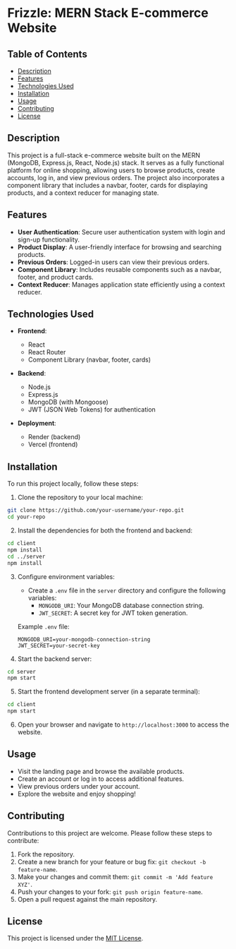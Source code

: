 # Frizzle: MERN Stack E-commerce Website

## Table of Contents

- [Description](#description)
- [Features](#features)
- [Technologies Used](#technologies-used)
- [Installation](#installation)
- [Usage](#usage)
- [Contributing](#contributing)
- [License](#license)

## Description

This project is a full-stack e-commerce website built on the MERN (MongoDB, Express.js, React, Node.js) stack. It serves as a fully functional platform for online shopping, allowing users to browse products, create accounts, log in, and view previous orders. The project also incorporates a component library that includes a navbar, footer, cards for displaying products, and a context reducer for managing state.

## Features

- **User Authentication**: Secure user authentication system with login and sign-up functionality.
- **Product Display**: A user-friendly interface for browsing and searching products.
- **Previous Orders**: Logged-in users can view their previous orders.
- **Component Library**: Includes reusable components such as a navbar, footer, and product cards.
- **Context Reducer**: Manages application state efficiently using a context reducer.

## Technologies Used

- **Frontend**:
  - React
  - React Router
  - Component Library (navbar, footer, cards)

- **Backend**:
  - Node.js
  - Express.js
  - MongoDB (with Mongoose)
  - JWT (JSON Web Tokens) for authentication

- **Deployment**:
  - Render (backend)
  - Vercel (frontend)

## Installation

To run this project locally, follow these steps:

1. Clone the repository to your local machine:

```bash
git clone https://github.com/your-username/your-repo.git
cd your-repo
```

2. Install the dependencies for both the frontend and backend:

```bash
cd client
npm install
cd ../server
npm install
```

3. Configure environment variables:

   - Create a `.env` file in the `server` directory and configure the following variables:
     - `MONGODB_URI`: Your MongoDB database connection string.
     - `JWT_SECRET`: A secret key for JWT token generation.
     
   Example `.env` file:
   
   ```env
   MONGODB_URI=your-mongodb-connection-string
   JWT_SECRET=your-secret-key
   ```

4. Start the backend server:

```bash
cd server
npm start
```

5. Start the frontend development server (in a separate terminal):

```bash
cd client
npm start
```

6. Open your browser and navigate to `http://localhost:3000` to access the website.

## Usage

- Visit the landing page and browse the available products.
- Create an account or log in to access additional features.
- View previous orders under your account.
- Explore the website and enjoy shopping!

## Contributing

Contributions to this project are welcome. Please follow these steps to contribute:

1. Fork the repository.
2. Create a new branch for your feature or bug fix: `git checkout -b feature-name`.
3. Make your changes and commit them: `git commit -m 'Add feature XYZ'`.
4. Push your changes to your fork: `git push origin feature-name`.
5. Open a pull request against the main repository.

## License

This project is licensed under the [MIT License](LICENSE).

